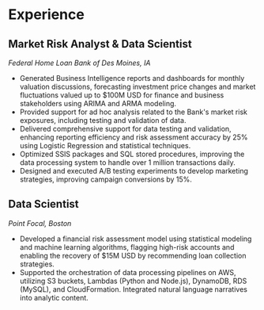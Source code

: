 # **Experience**

## **Market Risk Analyst & Data Scientist**
*Federal Home Loan Bank of Des Moines, IA*  

- Generated Business Intelligence reports and dashboards for monthly valuation discussions, forecasting investment price changes and market fluctuations valued up to $100M USD for finance and business stakeholders using ARIMA and ARMA modeling.
- Provided support for ad hoc analysis related to the Bank's market risk exposures, including testing and validation of data.
- Delivered comprehensive support for data testing and validation, enhancing reporting efficiency and risk assessment accuracy by 25% using Logistic Regression and statistical techniques.
- Optimized SSIS packages and SQL stored procedures, improving the data processing system to handle over 1 million transactions daily.
- Designed and executed A/B testing experiments to develop marketing strategies, improving campaign conversions by 15%.

## **Data Scientist**
*Point Focal, Boston*  

- Developed a financial risk assessment model using statistical modeling and machine learning algorithms, flagging high-risk accounts and enabling the recovery of $15M USD by recommending loan collection strategies.
- Supported the orchestration of data processing pipelines on AWS, utilizing S3 buckets, Lambdas (Python and Node.js), DynamoDB, RDS (MySQL), and CloudFormation. Integrated natural language narratives into analytic content.

